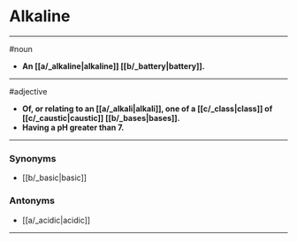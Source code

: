 # Alkaline
---
#noun
- **An [[a/_alkaline|alkaline]] [[b/_battery|battery]].**
---
#adjective
- **Of, or relating to an [[a/_alkali|alkali]], one of a [[c/_class|class]] of [[c/_caustic|caustic]] [[b/_bases|bases]].**
- **Having a pH greater than 7.**
---
### Synonyms
- [[b/_basic|basic]]
### Antonyms
- [[a/_acidic|acidic]]
---
